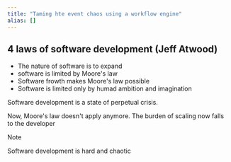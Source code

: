 ```yaml
---
title: "Taming hte event chaos using a workflow engine"
alias: []
---
```

## 4 laws of software development (Jeff Atwood)
- The nature of software is to expand
- software is limited by Moore's law
- Software frowth makes Moore's law possible
- Software is limited only by humad ambition and imagination

Software development is a state of perpetual crisis.

Now, Moore's law doesn't apply anymore. The burden of scaling now falls to the developer


> [!NOTE] 
> Software development is hard and chaotic



